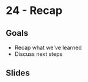 # 24 - Recap

<Teacher name="Heeeun"></Teacher>

## Goals
- Recap what we've learned
- Discuss next steps

## Slides

<GoogleSlides src="https://docs.google.com/presentation/d/e/2PACX-1vQ6-T8SU_weZqjHHAWDofu54TWKMlmQCMLf1VGlaQt4M9TgkshkPwnDhdWcKSSoc7T2cTfa2-73mSHq/embed?start=false&loop=false&delayms=3000"></GoogleSlides>

